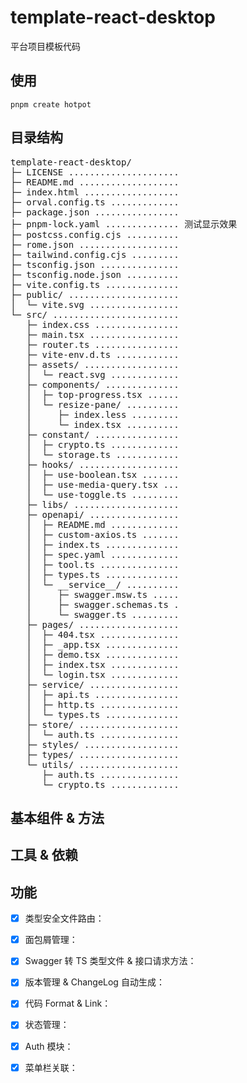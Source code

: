 # template-react-desktop

平台项目模板代码

## 使用

`pnpm create hotpot`

## 目录结构

<!-- DIRSTRUCTURE_START_MARKER -->
<pre>
template-react-desktop/
├─ LICENSE ..................... 
├─ README.md ................... 
├─ index.html .................. 
├─ orval.config.ts ............. 
├─ package.json ................ 
├─ pnpm-lock.yaml .............. 测试显示效果
├─ postcss.config.cjs .......... 
├─ rome.json ................... 
├─ tailwind.config.cjs ......... 
├─ tsconfig.json ............... 
├─ tsconfig.node.json .......... 
├─ vite.config.ts .............. 
├─ public/ ..................... 
│  └─ vite.svg ................. 
└─ src/ ........................ 
   ├─ index.css ................ 
   ├─ main.tsx ................. 
   ├─ router.ts ................ 
   ├─ vite-env.d.ts ............ 
   ├─ assets/ .................. 
   │  └─ react.svg ............. 
   ├─ components/ .............. 
   │  ├─ top-progress.tsx ...... 
   │  └─ resize-pane/ .......... 
   │     ├─ index.less ......... 
   │     └─ index.tsx .......... 
   ├─ constant/ ................ 
   │  ├─ crypto.ts ............. 
   │  └─ storage.ts ............ 
   ├─ hooks/ ................... 
   │  ├─ use-boolean.tsx ....... 
   │  ├─ use-media-query.tsx ... 
   │  └─ use-toggle.ts ......... 
   ├─ libs/ .................... 
   ├─ openapi/ ................. 
   │  ├─ README.md ............. 
   │  ├─ custom-axios.ts ....... 
   │  ├─ index.ts .............. 
   │  ├─ spec.yaml ............. 
   │  ├─ tool.ts ............... 
   │  ├─ types.ts .............. 
   │  └─ __service__/ .......... 
   │     ├─ swagger.msw.ts ..... 
   │     ├─ swagger.schemas.ts . 
   │     └─ swagger.ts ......... 
   ├─ pages/ ................... 
   │  ├─ 404.tsx ............... 
   │  ├─ _app.tsx .............. 
   │  ├─ demo.tsx .............. 
   │  ├─ index.tsx ............. 
   │  └─ login.tsx ............. 
   ├─ service/ ................. 
   │  ├─ api.ts ................ 
   │  ├─ http.ts ............... 
   │  └─ types.ts .............. 
   ├─ store/ ................... 
   │  └─ auth.ts ............... 
   ├─ styles/ .................. 
   ├─ types/ ................... 
   └─ utils/ ................... 
      ├─ auth.ts ............... 
      └─ crypto.ts ............. 
</pre>
<!-- DIRSTRUCTURE_END_MARKER -->


## 基本组件 & 方法

## 工具 & 依赖

## 功能

- [x] 类型安全文件路由：
- [x] 面包屑管理：
- [x] Swagger 转 TS 类型文件 & 接口请求方法：
- [x] 版本管理 & ChangeLog 自动生成：
- [x] 代码 Format & Link：
- [x] 状态管理：
- [x] Auth 模块：
- [x] 菜单栏关联：





